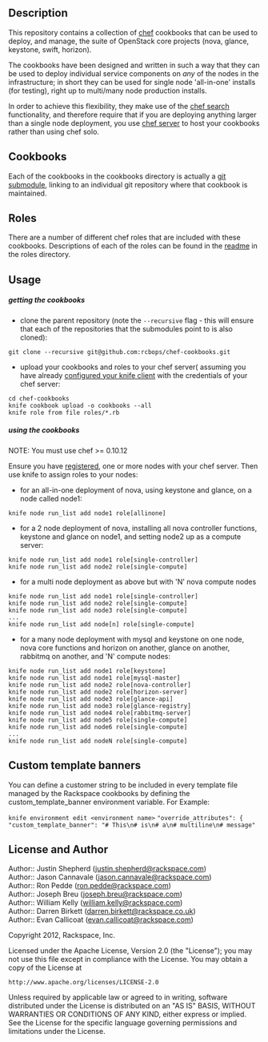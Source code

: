 ## Description ##

This repository contains a collection of [chef](http://www.opscode.com/chef/) cookbooks  that can be used to deploy, and manage, the suite of OpenStack core projects (nova, glance, keystone, swift, horizon).  

The cookbooks have been designed and written in such a way that they can be used to deploy individual service components on _any_ of the nodes in the infrastructure; in short they can be used for single node 'all-in-one' installs (for testing), right up to multi/many node production installs.  

In order to achieve this flexibility, they make use of the [chef search](http://wiki.opscode.com/display/chef/Search)  functionality, and therefore require that if you are deploying anything larger than a single node deployment, you use [chef server](http://wiki.opscode.com/display/chef/Chef+Server) to host your cookbooks rather than using chef solo.  

## Cookbooks ##

Each of the cookbooks in the cookbooks directory is actually a [git submodule](http://help.github.com/submodules/), linking to an individual git repository where that cookbook is maintained.  

## Roles ##

There are a number of different chef roles that are included with these cookbooks.  Descriptions of each of the roles can be found in the [readme](https://github.com/rcbops/chef-cookbooks/blob/master/roles/README.md) in the roles directory.  

## Usage ##

##### getting the cookbooks #####

* clone the parent repository (note the `--recursive` flag - this will ensure that each of the repositories that the submodules point to is also cloned):

`git clone --recursive git@github.com:rcbops/chef-cookbooks.git`  

* upload your cookbooks and roles to your chef server( assuming  you have already [configured your knife client](http://wiki.opscode.com/display/chef/Fast+Start+Guide) with the credentials of your chef server:  

`cd chef-cookbooks`  
`knife cookbook upload -o cookbooks --all`  
`knife role from file roles/*.rb`

##### using the cookbooks #####

NOTE: You must use chef >= 0.10.12

Ensure you have [registered](http://wiki.opscode.com/display/chef/Cookbook+Fast+Start+Guide#CookbookFastStartGuide-Registeranodewithchefclient),  one or more nodes with your chef server.  Then use knife to assign roles to your nodes:

* for an all-in-one deployment of nova, using keystone and glance, on a node called node1:  

`knife node run_list add node1 role[allinone]`  

* for a 2 node deployment of nova, installing all nova controller functions, keystone and glance on node1, and setting node2 up as a compute server:  

`knife node run_list add node1 role[single-controller]`  
`knife node run_list add node2 role[single-compute]`  

* for a multi node deployment as above but with 'N' nova compute nodes  

`knife node run_list add node1 role[single-controller]`  
`knife node run_list add node2 role[single-compute]`  
`knife node run_list add node3 role[single-compute]`  
`...`  
`knife node run_list add node[n] role[single-compute]`  

* for a many node deployment with mysql and keystone on one node, nova core functions and horizon on another, glance on another, rabbitmq on another, and 'N' compute nodes:

`knife node run_list add node1 role[keystone]`  
`knife node run_list add node1 role[mysql-master]`  
`knife node run_list add node2 role[nova-controller]`  
`knife node run_list add node2 role[horizon-server]`  
`knife node run_list add node3 role[glance-api]`  
`knife node run_list add node3 role[glance-registry]`  
`knife node run_list add node4 role[rabbitmq-server]`  
`knife node run_list add node5 role[single-compute]`  
`knife node run_list add node6 role[single-compute]`  
`...`  
`knife node run_list add nodeN role[single-compute]`  


## Custom template banners ##

You can define a customer string to be included in every template file managed by the Rackspace cookbooks by defining the custom_template_banner environment variable.  For Example:

`knife environment edit <environment name>`
`"override_attributes": { "custom_template_banner": "# This\n# is\n# a\n# multiline\n# message"`

## License and Author ##

Author:: Justin Shepherd (<justin.shepherd@rackspace.com>)  
Author:: Jason Cannavale (<jason.cannavale@rackspace.com>)  
Author:: Ron Pedde (<ron.pedde@rackspace.com>)  
Author:: Joseph Breu (<joseph.breu@rackspace.com>)  
Author:: William Kelly (<william.kelly@rackspace.com>)  
Author:: Darren Birkett (<darren.birkett@rackspace.co.uk>)  
Author:: Evan Callicoat (<evan.callicoat@rackspace.com>)  

Copyright 2012, Rackspace, Inc.  

Licensed under the Apache License, Version 2.0 (the "License");
you may not use this file except in compliance with the License.
You may obtain a copy of the License at

    http://www.apache.org/licenses/LICENSE-2.0

Unless required by applicable law or agreed to in writing, software
distributed under the License is distributed on an "AS IS" BASIS,
WITHOUT WARRANTIES OR CONDITIONS OF ANY KIND, either express or implied.
See the License for the specific language governing permissions and
limitations under the License.
